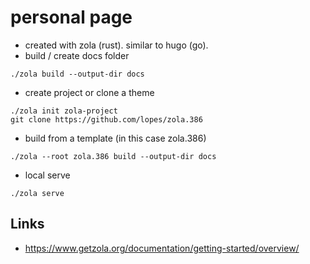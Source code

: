 # personal page
* created with zola (rust). similar to hugo (go).
* build / create docs folder
```
./zola build --output-dir docs
```
* create project or clone a theme 
```
./zola init zola-project
git clone https://github.com/lopes/zola.386
```
* build from a template (in this case zola.386)
```
./zola --root zola.386 build --output-dir docs
```
* local serve
```
./zola serve
```

## Links
* https://www.getzola.org/documentation/getting-started/overview/

